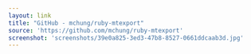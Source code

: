 ```yaml
---
layout: link
title: "GitHub - mchung/ruby-mtexport"
source: 'https://github.com/mchung/ruby-mtexport'
screenshot: 'screenshots/39e0a825-3ed3-47b8-8527-0661ddcaab3d.jpg'
---
```


